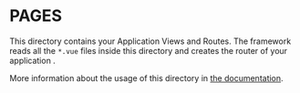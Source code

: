 # PAGES

This directory contains your Application Views and Routes.
The framework reads all the `*.vue` files inside this directory and creates the router of your application .

More information about the usage of this directory in [the documentation](https://nuxtjs.org/guide/routing).
